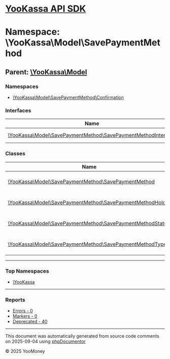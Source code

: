 # [YooKassa API SDK](../home.md)

# Namespace: \YooKassa\Model\SavePaymentMethod

## Parent: [\YooKassa\Model](../namespaces/yookassa-model.md)

### Namespaces

* [\YooKassa\Model\SavePaymentMethod\Confirmation](../namespaces/yookassa-model-savepaymentmethod-confirmation.md)

### Interfaces

| Name | Summary |
| ---- | ------- |
| [\YooKassa\Model\SavePaymentMethod\SavePaymentMethodInterface](../classes/YooKassa-Model-SavePaymentMethod-SavePaymentMethodInterface.md) | Interface SavePaymentMethodInterface. |

### Classes

| Name | Summary |
| ---- | ------- |
| [\YooKassa\Model\SavePaymentMethod\SavePaymentMethod](../classes/YooKassa-Model-SavePaymentMethod-SavePaymentMethod.md) | Класс, представляющий модель SavePaymentMethod. |
| [\YooKassa\Model\SavePaymentMethod\SavePaymentMethodHolder](../classes/YooKassa-Model-SavePaymentMethod-SavePaymentMethodHolder.md) | Класс, представляющий модель SavePaymentMethodHolder. |
| [\YooKassa\Model\SavePaymentMethod\SavePaymentMethodStatus](../classes/YooKassa-Model-SavePaymentMethod-SavePaymentMethodStatus.md) | Класс, представляющий модель SavePaymentMethodStatus. |
| [\YooKassa\Model\SavePaymentMethod\SavePaymentMethodType](../classes/YooKassa-Model-SavePaymentMethod-SavePaymentMethodType.md) | Класс, представляющий модель SavePaymentMethodType. |

---

### Top Namespaces

* [\YooKassa](../namespaces/yookassa.md)

---

### Reports
* [Errors - 0](../reports/errors.md)
* [Markers - 0](../reports/markers.md)
* [Deprecated - 40](../reports/deprecated.md)

---

This document was automatically generated from source code comments on 2025-09-04 using [phpDocumentor](http://www.phpdoc.org/)

&copy; 2025 YooMoney